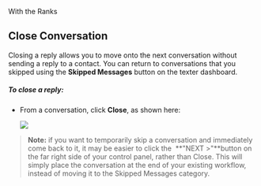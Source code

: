 With the Ranks
   

Close Conversation
------------------

Closing a reply allows you to move onto the next conversation
without sending a reply to a contact. You can return to
conversations that you skipped using the **Skipped Messages** button on the texter dashboard.

##### *To close a reply:*

* From a conversation, click **Close**, as shown here:

  ![](https://s3.amazonaws.com/helpscout.net/docs/assets/5d4878eb2c7d3a330e3c1b86/images/62f4192f80fd5a31e7ad1112/file-hVwqa6Ywu9.png)

> **Note:** if you want to temporarily skip a conversation
> and immediately come back to it, it may be easier to click the 
> **"NEXT >"**button on the far right side of your
> control panel, rather than Close. This will simply place the
> conversation at the end of your existing workflow, instead of
> moving it to the Skipped Messages category.